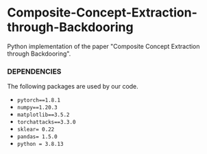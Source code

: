 # Composite-Concept-Extraction-through-Backdooring
Python implementation of the paper "Composite Concept Extraction through Backdooring". 

### DEPENDENCIES

The following packages are used by our code.

- `pytorch==1.8.1`
- `numpy==1.20.3`
- `matplotlib==3.5.2`
- `torchattacks==3.3.0`
- `sklear= 0.22`
- `pandas= 1.5.0`
- `python = 3.8.13`



